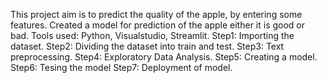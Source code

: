 This project aim is to predict the quality of the apple, by entering some features. Created a model for prediction of the apple either it is good or bad.
Tools used: Python, Visualstudio, Streamlit.
Step1: Importing the dataset.
Step2: Dividing the dataset into train and test.
Step3: Text preprocessing.
Step4: Exploratory Data Analysis.
Step5: Creating a model.
Step6: Tesing the model Step7: Deployment of model.

